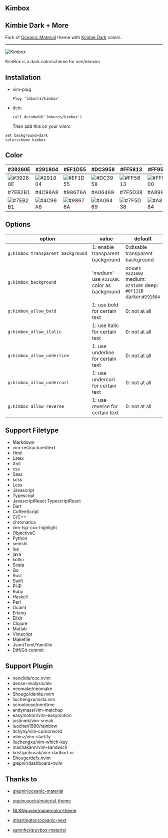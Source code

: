## Kimbox
## Kimbie Dark + More

Fork of [Oceanic Material](https://github.com/glepnir/oceanic-material) theme with [Kimbie Dark](https://marketplace.visualstudio.com/items?itemName=dnamsons.kimbie-dark-plus) colors.

----

![Kimbox](https://lmburns.com/gallery/media/large/kimbox-preview.png)

KimBox is a dark colorscheme for vim/neovim

## Installation

- vim-plug
  ```viml
  Plug 'lmburns/kimbox'
  ```
- dein
  ```viml
  call dein#add('lmburns/kimbox')
  ```
  Then add this on your vimrc

```viml
set background=dark
colorscheme kimbox
```

## Color

| #39260E                                                         | #291804                                                         | #EF1D55                                                         | #DC3958                                                         | #FF5813                                                         | #FF9500                                                         | #819C3B                                                         |
| --------------------------------------------------------------- | --------------------------------------------------------------- | --------------------------------------------------------------- | --------------------------------------------------------------- | --------------------------------------------------------------- | --------------------------------------------------------------- | --------------------------------------------------------------- |
| ![#39260E](https://via.placeholder.com/80/39260E/000000?text=+) | ![#291804](https://via.placeholder.com/80/291804/000000?text=+) | ![#EF1D55](https://via.placeholder.com/80/EF1D55/000000?text=+) | ![#DC3958](https://via.placeholder.com/80/DC3958/000000?text=+) | ![#FF5813](https://via.placeholder.com/80/FF5813/000000?text=+) | ![#FF9500](https://via.placeholder.com/80/FF9500/000000?text=+) | ![#819C3B](https://via.placeholder.com/80/819C3B/000000?text=+) |
| #7EB2B1                                                         | #4C96A8                                                         | #98676A                                                         | #A06469                                                         | #7F5D38                                                         | #A89984                                                         | #D9AE80                                                         |
| ![#7EB2B1](https://via.placeholder.com/80/7EB2B1/000000?text=+) | ![#4C96A8](https://via.placeholder.com/80/4C96A8/000000?text=+) | ![#98676A](https://via.placeholder.com/80/98676A/000000?text=+) | ![#A06469](https://via.placeholder.com/80/A06469/000000?text=+) | ![#7F5D38](https://via.placeholder.com/80/7F5D38/000000?text=+) | ![#A89984](https://via.placeholder.com/80/A89984/000000?text=+) | ![#D9AE80](https://via.placeholder.com/80/D9AE80/000000?text=+) |

## Options

| option                                      | value                                      | default                                                             |
| ------------------------------------------- | -----------------------------------------  | ---------------------------------------------------                 |
| `g:kimbox_transparent_background`           | 1: enable transparent background           | 0:disable transparent background                                    |
| `g:kimbox_background`                       | 'medium' use `#231A0C` color as background | ocean: `#221A02` medium: `#231A0C` deep: `#0f111B` darker:`#291804` |
| `g:kimbox_allow_bold`                       | 1: use bold for certain text               | 0: not at all                                                       |
| `g:kimbox_allow_italic`                     | 1: use italic for certain text             | 0: not at all                                                       |
| `g:kimbox_allow_underline`                  | 1: use underline for certain text          | 0: not at all                                                       |
| `g:kimbox_allow_undercurl`                  | 1: use undercurl for certain text          | 0: not at all                                                       |
| `g:kimbox_allow_reverse`                    | 1: use reverse for certain text            | 0: not at all                                                       |

## Support Filetype

- Markdown
- vim-restructuredtext
- Html
- Latex
- Xml
- css
- Sass
- scss
- Less
- Javascript
- Typescript
- JavascriptReact TypescriptReact
- Dart
- CoffeeScript
- C/C++
- chromatica
- vim-lsp-cxx-highlight
- ObjectiveC
- Python
- semshi
- lua
- java
- kotlin
- Scala
- Go
- Rust
- Swift
- PHP
- Ruby
- Haskell
- Perl
- Ocaml
- Erlang
- Elixir
- Clojure
- Matlab
- Vimscript
- Makefile
- Json/Toml/Yaml/Ini
- Diff/Git commit

## Support Plugin

- neoclide/coc.nvim
- dense-analysis/ale
- neomake/neomake
- Shougo/denite.nvim
- liuchengxu/vista.vim
- scrooloose/nerdtree
- andymass/vim-matchup
- easymotion/vim-easymotion
- justinmk/vim-sneak
- luochen1990/rainbow
- itchyny/vim-cursorword
- mhinz/vim-startify
- liuchengxu/vim-which-key
- machakann/vim-sandwich
- kristijanhusak/vim-dadbod-ui
- Shougo/defx.nvim
- glepnir/dashboard-nvim

## Thanks to

- [glepnir/oceanic-material](https://github.com/glepnir/oceanic-material)

- [equinusocio/material-theme](https://github.com/equinusocio/material-theme)

- [NLKNguyen/papercolor-theme](https://github.com/NLKNguyen/papercolor-theme)

- [mhartington/oceanic-next](https://github.com/mhartington/oceanic-next)

- [sainnhe/gruvbox-material](https://github.com/sainnhe/gruvbox-material)
